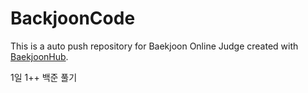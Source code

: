 # BackjoonCode
This is a auto push repository for Baekjoon Online Judge created with [BaekjoonHub](https://github.com/BaekjoonHub/BaekjoonHub).


1일 1++ 백준 풀기
